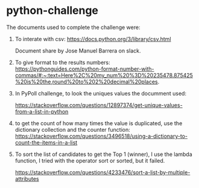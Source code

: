 # python-challenge

The documents used to complete the challenge were:

1. To interate with csv:
    https://docs.python.org/3/library/csv.html

    Document share by Jose Manuel Barrera on slack.

2. To give format to the results numbers:
    https://pythonguides.com/python-format-number-with-commas/#:~:text=Here%2C%20my_num%20%3D%20235478.875425%20is%20the,round%20to%202%20decimal%20places.

3. In PyPoll challenge, to look the uniques values the documment used:

    https://stackoverflow.com/questions/12897374/get-unique-values-from-a-list-in-python

4. to get the count of how many times the value is duplicated, use the dictionary collection and the counter function:
    https://stackoverflow.com/questions/3496518/using-a-dictionary-to-count-the-items-in-a-list

5. To sort the list of candidates to get the Top 1 (winner), I use the lambda function, I tried with the operator sort or sorted, but it failed.

    https://stackoverflow.com/questions/4233476/sort-a-list-by-multiple-attributes




    
